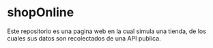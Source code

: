 # shopOnline
Este repositorio es una pagina web en la cual simula una tienda, de los cuales sus datos son recolectados de una API publica.
